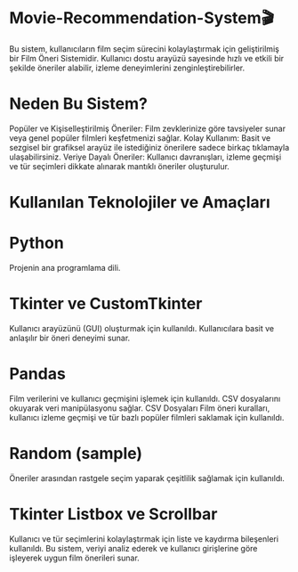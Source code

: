 # Movie-Recommendation-System🎬

Bu sistem, kullanıcıların film seçim sürecini kolaylaştırmak için geliştirilmiş bir Film Öneri Sistemidir. Kullanıcı dostu arayüzü sayesinde hızlı ve etkili bir şekilde öneriler alabilir, izleme deneyimlerini zenginleştirebilirler.

# Neden Bu Sistem?
Popüler ve Kişiselleştirilmiş Öneriler: Film zevklerinize göre tavsiyeler sunar veya genel popüler filmleri keşfetmenizi sağlar.
Kolay Kullanım: Basit ve sezgisel bir grafiksel arayüz ile istediğiniz önerilere sadece birkaç tıklamayla ulaşabilirsiniz.
Veriye Dayalı Öneriler: Kullanıcı davranışları, izleme geçmişi ve tür seçimleri dikkate alınarak mantıklı öneriler oluşturulur.


# Kullanılan Teknolojiler ve Amaçları

# Python
Projenin ana programlama dili.

# Tkinter ve CustomTkinter
Kullanıcı arayüzünü (GUI) oluşturmak için kullanıldı.
Kullanıcılara basit ve anlaşılır bir öneri deneyimi sunar.

# Pandas
Film verilerini ve kullanıcı geçmişini işlemek için kullanıldı.
CSV dosyalarını okuyarak veri manipülasyonu sağlar.
CSV Dosyaları
Film öneri kuralları, kullanıcı izleme geçmişi ve tür bazlı popüler filmleri saklamak için kullanıldı.

# Random (sample)
Öneriler arasından rastgele seçim yaparak çeşitlilik sağlamak için kullanıldı.

# Tkinter Listbox ve Scrollbar
Kullanıcı ve tür seçimlerini kolaylaştırmak için liste ve kaydırma bileşenleri kullanıldı.
Bu sistem, veriyi analiz ederek ve kullanıcı girişlerine göre işleyerek uygun film önerileri sunar.
